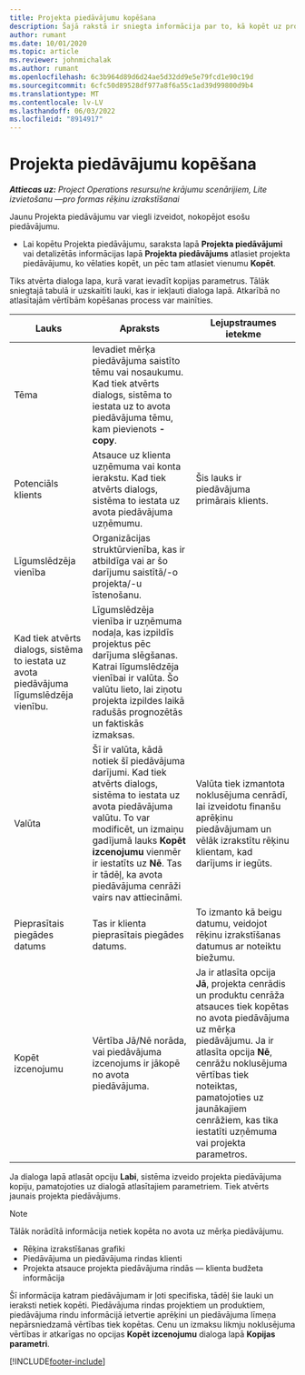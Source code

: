 ```yaml
---
title: Projekta piedāvājumu kopēšana
description: Šajā rakstā ir sniegta informācija par to, kā kopēt uz projektiem balstītus piedāvājumus projektu operācijās.
author: rumant
ms.date: 10/01/2020
ms.topic: article
ms.reviewer: johnmichalak
ms.author: rumant
ms.openlocfilehash: 6c3b964d89d6d24ae5d32dd9e5e79fcd1e90c19d
ms.sourcegitcommit: 6cfc50d89528df977a8f6a55c1ad39d99800d9b4
ms.translationtype: MT
ms.contentlocale: lv-LV
ms.lasthandoff: 06/03/2022
ms.locfileid: "8914917"
---
```

# <a name="copy-project-based-quotes"></a>Projekta piedāvājumu kopēšana

_**Attiecas uz:** Project Operations resursu/ne krājumu scenārijiem, Lite izvietošanu —pro formas rēķinu izrakstīšanai_

Jaunu Projekta piedāvājumu var viegli izveidot, nokopējot esošu piedāvājumu. 

- Lai kopētu Projekta piedāvājumu, saraksta lapā **Projekta piedāvājumi** vai detalizētās informācijas lapā **Projekta piedāvājums** atlasiet projekta piedāvājumu, ko vēlaties kopēt, un pēc tam atlasiet vienumu **Kopēt**.

Tiks atvērta dialoga lapa, kurā varat ievadīt kopijas parametrus. Tālāk sniegtajā tabulā ir uzskaitīti lauki, kas ir iekļauti dialoga lapā. Atkarībā no atlasītajām vērtībām kopēšanas process var mainīties.

| **Lauks** | **Apraksts** | **Lejupstraumes ietekme** |
| --- | --- | --- |
| Tēma | Ievadiet mērķa piedāvājuma saistīto tēmu vai nosaukumu. Kad tiek atvērts dialogs, sistēma to iestata uz to avota piedāvājuma tēmu, kam pievienots **-copy**. | |
| Potenciāls klients | Atsauce uz klienta uzņēmuma vai konta ierakstu. Kad tiek atvērts dialogs, sistēma to iestata uz avota piedāvājuma uzņēmumu. | Šis lauks ir piedāvājuma primārais klients. |
| Līgumslēdzēja vienība | Organizācijas struktūrvienība, kas ir atbildīga vai ar šo darījumu saistītā/-o projekta/-u īstenošanu.
Kad tiek atvērts dialogs, sistēma to iestata uz avota piedāvājuma līgumslēdzēja vienību. | Līgumslēdzēja vienība ir uzņēmuma nodaļa, kas izpildīs projektus pēc darījuma slēgšanas. Katrai līgumslēdzēja vienībai ir valūta. Šo valūtu lieto, lai ziņotu projekta izpildes laikā radušās prognozētās un faktiskās izmaksas. |
| Valūta | Šī ir valūta, kādā notiek šī piedāvājuma darījumi. Kad tiek atvērts dialogs, sistēma to iestata uz avota piedāvājuma valūtu. To var modificēt, un izmaiņu gadījumā lauks **Kopēt izcenojumu** vienmēr ir iestatīts uz **Nē**. Tas ir tādēļ, ka avota piedāvājuma cenrāži vairs nav attiecināmi. | Valūta tiek izmantota noklusējuma cenrādī, lai izveidotu finanšu aprēķinu piedāvājumam un vēlāk izrakstītu rēķinu klientam, kad darījums ir iegūts. |
| Pieprasītais piegādes datums | Tas ir klienta pieprasītais piegādes datums. | To izmanto kā beigu datumu, veidojot rēķinu izrakstīšanas datumus ar noteiktu biežumu. |
| Kopēt izcenojumu | Vērtība Jā/Nē norāda, vai piedāvājuma izcenojums ir jākopē no avota piedāvājuma. | Ja ir atlasīta opcija **Jā**, projekta cenrādis un produktu cenrāža atsauces tiek kopētas no avota piedāvājuma uz mērķa piedāvājumu. Ja ir atlasīta opcija **Nē**, cenrāžu noklusējuma vērtības tiek noteiktas, pamatojoties uz jaunākajiem cenrāžiem, kas tika iestatīti uzņēmuma vai projekta parametros. |

Ja dialoga lapā atlasāt opciju **Labi**, sistēma izveido projekta piedāvājuma kopiju, pamatojoties uz dialogā atlasītajiem parametriem. Tiek atvērts jaunais projekta piedāvājums. 

> [!NOTE]
> Tālāk norādītā informācija netiek kopēta no avota uz mērķa piedāvājumu.
>
> - Rēķina izrakstīšanas grafiki
> - Piedāvājuma un piedāvājuma rindas klienti
> - Projekta atsauce projekta piedāvājuma rindās — klienta budžeta informācija
>
>Šī informācija katram piedāvājumam ir ļoti specifiska, tādēļ šie lauki un ieraksti netiek kopēti. Piedāvājuma rindas projektiem un produktiem, piedāvājuma rindu informācijā ietvertie aprēķini un piedāvājuma līmeņa nepārsniedzamā vērtības tiek kopētas. Cenu un izmaksu likmju noklusējuma vērtības ir atkarīgas no opcijas **Kopēt izcenojumu** dialoga lapā **Kopijas parametri**.


[!INCLUDE[footer-include](../includes/footer-banner.md)]